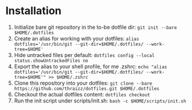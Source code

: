 # Installation
1. Initialize bare git repository in the to-be dotfile dir:
    `git init --bare $HOME/.dotfiles`
2. Create an alias for working with your dotfiles:
    `alias dotfiles='/usr/bin/git --git-dir=$HOME/.dotfiles/ --work-tree=$HOME'`
3. Hide untracked files per default:
    `dotfiles config --local status.showUntrackedFiles no`
4. Export the alias to your shell profile, for me .zshrc:
    `echo "alias dotfiles='/usr/bin/git --git-dir=$HOME/.dotfiles/ --work-tree=$HOME'" >> $HOME/.zshrc`
5. Clone this repository into your dotfiles:
    `git clone --bare https://github.com/thraizz/dotfiles.git $HOME/.dotfiles`
6. Checkout the actual dotfiles content:
    `dotfiles checkout`
7. Run the init script under scripts/init.sh:
    `bash -c $HOME/scripts/init.sh`

